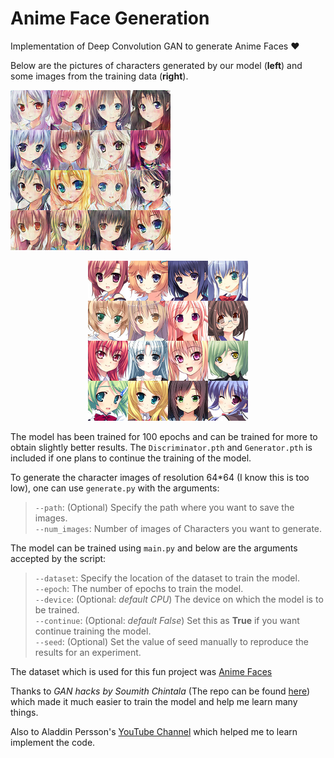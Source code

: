 # Anime Face Generation
Implementation of Deep Convolution GAN to generate Anime Faces :heart:

Below are the pictures of characters generated by our model (**left**) and some images from the training data (**right**).  

![Generated Images](./ims/generated.png)<div align="center">![Original Images](./ims/original.png)</div>  

The model has been trained for 100 epochs and can be trained for more to obtain slightly better results. The `Discriminator.pth` and `Generator.pth` is included if one plans to continue the training of the model.

To generate the character images of resolution 64\*64 (I know this is too low), one can use `generate.py` with the arguments:
>`--path`: (Optional) Specify the path where you want to save the images.  
>`--num_images`: Number of images of Characters you want to generate.

The model can be trained using `main.py` and below are the arguments accepted by the script:  
>`--dataset`: Specify the location of the dataset to train the model.  
>`--epoch`: The number of epochs to train the model.  
>`--device`: (Optional: *default CPU*) The device on which the model is to be trained.  
>`--continue`: (Optional: *default False*) Set this as **True** if you want continue training the model.  
>`--seed`: (Optional) Set the value of seed manually to reproduce the results for an experiment.

The dataset which is used for this fun project was [Anime Faces](https://www.kaggle.com/soumikrakshit/anime-faces)  

Thanks to *GAN hacks by Soumith Chintala* (The repo can be found [here](https://www.github.com/soumith/ganhacks)) which made it much easier to train the model and help me learn many things.  

Also to Aladdin Persson's [YouTube Channel](https://www.youtube.com/channel/UCkzW5JSFwvKRjXABI-UTAkQ) which helped me to learn implement the code.
